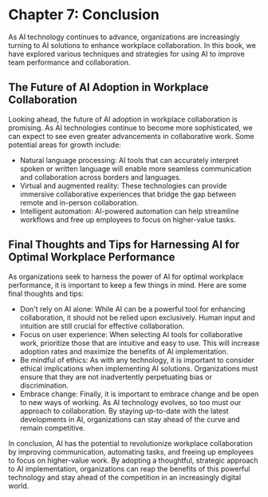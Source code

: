 Chapter 7: Conclusion
=====================

As AI technology continues to advance, organizations are increasingly turning to AI solutions to enhance workplace collaboration. In this book, we have explored various techniques and strategies for using AI to improve team performance and collaboration.

The Future of AI Adoption in Workplace Collaboration
----------------------------------------------------

Looking ahead, the future of AI adoption in workplace collaboration is promising. As AI technologies continue to become more sophisticated, we can expect to see even greater advancements in collaborative work. Some potential areas for growth include:

* Natural language processing: AI tools that can accurately interpret spoken or written language will enable more seamless communication and collaboration across borders and languages.
* Virtual and augmented reality: These technologies can provide immersive collaborative experiences that bridge the gap between remote and in-person collaboration.
* Intelligent automation: AI-powered automation can help streamline workflows and free up employees to focus on higher-value tasks.

Final Thoughts and Tips for Harnessing AI for Optimal Workplace Performance
---------------------------------------------------------------------------

As organizations seek to harness the power of AI for optimal workplace performance, it is important to keep a few things in mind. Here are some final thoughts and tips:

* Don't rely on AI alone: While AI can be a powerful tool for enhancing collaboration, it should not be relied upon exclusively. Human input and intuition are still crucial for effective collaboration.
* Focus on user experience: When selecting AI tools for collaborative work, prioritize those that are intuitive and easy to use. This will increase adoption rates and maximize the benefits of AI implementation.
* Be mindful of ethics: As with any technology, it is important to consider ethical implications when implementing AI solutions. Organizations must ensure that they are not inadvertently perpetuating bias or discrimination.
* Embrace change: Finally, it is important to embrace change and be open to new ways of working. As AI technology evolves, so too must our approach to collaboration. By staying up-to-date with the latest developments in AI, organizations can stay ahead of the curve and remain competitive.

In conclusion, AI has the potential to revolutionize workplace collaboration by improving communication, automating tasks, and freeing up employees to focus on higher-value work. By adopting a thoughtful, strategic approach to AI implementation, organizations can reap the benefits of this powerful technology and stay ahead of the competition in an increasingly digital world.
